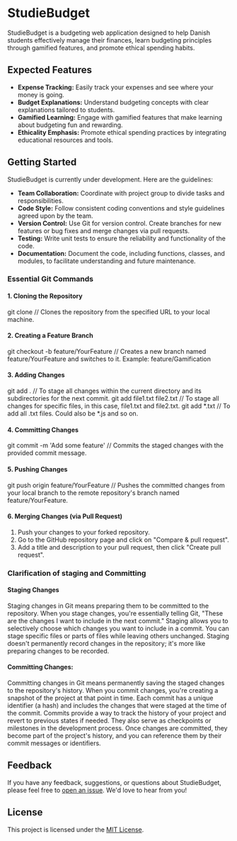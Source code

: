 # StudieBudget

StudieBudget is a budgeting web application designed to help Danish students effectively manage their finances, learn budgeting principles through gamified features, and promote ethical spending habits.

## Expected Features

- **Expense Tracking:** Easily track your expenses and see where your money is going.
- **Budget Explanations:** Understand budgeting concepts with clear explanations tailored to students.
- **Gamified Learning:** Engage with gamified features that make learning about budgeting fun and rewarding.
- **Ethicality Emphasis:** Promote ethical spending practices by integrating educational resources and tools.

## Getting Started

StudieBudget is currently under development. Here are the guidelines:
- **Team Collaboration:** Coordinate with project group to divide tasks and responsibilities.
- **Code Style:** Follow consistent coding conventions and style guidelines agreed upon by the team.
- **Version Control:** Use Git for version control. Create branches for new features or bug fixes and merge changes via pull requests.
- **Testing:** Write unit tests to ensure the reliability and functionality of the code.
- **Documentation:** Document the code, including functions, classes, and modules, to facilitate understanding and future maintenance.



### Essential Git Commands
#### 1. Cloning the Repository
git clone <repository-url> // Clones the repository from the specified URL to your local machine.
#### 2. Creating a Feature Branch
git checkout -b feature/YourFeature // Creates a new branch named feature/YourFeature and switches to it. Example: feature/Gamification
#### 3. Adding Changes
git add . // To stage all changes within the current directory and its subdirectories for the next commit.
git add file1.txt file2.txt // To stage all changes for specific files, in this case, file1.txt and file2.txt.
git add *.txt // To add all .txt files. Could also be *.js and so on.
#### 4. Committing Changes
git commit -m 'Add some feature' // Commits the staged changes with the provided commit message.
#### 5. Pushing Changes
git push origin feature/YourFeature // Pushes the committed changes from your local branch to the remote repository's branch named feature/YourFeature.
#### 6. Merging Changes (via Pull Request)
1. Push your changes to your forked repository.
2. Go to the GitHub repository page and click on "Compare & pull request".
3. Add a title and description to your pull request, then click "Create pull request".

### Clarification of staging and Committing 
#### Staging Changes
Staging changes in Git means preparing them to be committed to the repository. When you stage changes, you're essentially telling Git, "These are the changes I want to include in the next commit."
Staging allows you to selectively choose which changes you want to include in a commit. You can stage specific files or parts of files while leaving others unchanged.
Staging doesn't permanently record changes in the repository; it's more like preparing changes to be recorded.
#### Committing Changes:
Committing changes in Git means permanently saving the staged changes to the repository's history. When you commit changes, you're creating a snapshot of the project at that point in time.
Each commit has a unique identifier (a hash) and includes the changes that were staged at the time of the commit.
Commits provide a way to track the history of your project and revert to previous states if needed. They also serve as checkpoints or milestones in the development process.
Once changes are committed, they become part of the project's history, and you can reference them by their commit messages or identifiers.


## Feedback

If you have any feedback, suggestions, or questions about StudieBudget, please feel free to [open an issue](https://github.com/YourUsername/StudieBudget/issues/new). We'd love to hear from you!

## License

This project is licensed under the [MIT License](LICENSE).
